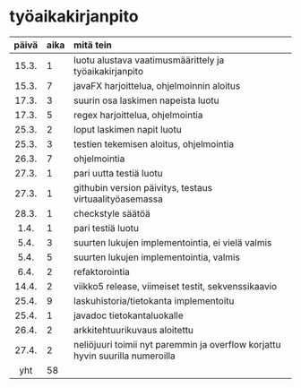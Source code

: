 # työaikakirjanpito

| päivä | aika | mitä tein  |
| :----:|:-----| :-----|
| 15.3. | 1   | luotu alustava vaatimusmäärittely ja työaikakirjanpito |
| 15.3. | 7   | javaFX harjoittelua, ohjelmoinnin aloitus |
| 17.3. | 3   | suurin osa laskimen napeista luotu |
| 17.3. | 5  | regex harjoittelua, ohjelmointia |
| 25.3. | 2 | loput laskimen napit luotu |
| 25.3. | 3 | testien tekemisen aloitus, ohjelmointia |
| 26.3. | 7 | ohjelmointia |
| 27.3. | 1 | pari uutta testiä luotu |
| 27.3. | 1 | githubin version päivitys, testaus virtuaalityöasemassa |
| 28.3. | 1 | checkstyle säätöä |
| 1.4. | 1 | pari testiä luotu |
| 5.4. | 3 | suurten lukujen implementointia, ei vielä valmis |
| 5.4. | 5 | suurten lukujen implementointia, valmis |
| 6.4. | 2 | refaktorointia |
| 14.4. | 2 | viikko5 release, viimeiset testit, sekvenssikaavio |
| 25.4. | 9 | laskuhistoria/tietokanta implementoitu |
| 25.4. | 1 | javadoc tietokantaluokalle |
| 26.4. | 2 | arkkitehtuurikuvaus aloitettu |
| 27.4. | 2 | neliöjuuri toimii nyt paremmin ja overflow korjattu hyvin suurilla numeroilla |
| yht   | 58 | | 
